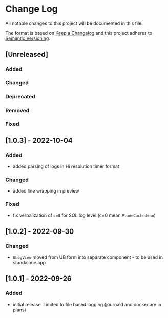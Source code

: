 # Change Log
All notable changes to this project will be documented in this file.

The format is based on [Keep a Changelog](http://keepachangelog.com/)
and this project adheres to [Semantic Versioning](http://semver.org/).

## [Unreleased]
### Added

### Changed

### Deprecated

### Removed

### Fixed

## [1.0.3] - 2022-10-04
### Added
 - added parsing of logs in Hi resolution timer format

### Changed
 - added line wrapping in preview 

### Fixed
 - fix verbalization of `c=0` for SQL log level (c=0 mean `PlaneCached=no`) 

## [1.0.2] - 2022-09-30
### Changed
 - `ULogView` moved from UB form into separate component - to be used in standalone app

## [1.0.1] - 2022-09-26
### Added
 - initial release. Limited to file based logging (journald and docker are in plans)
